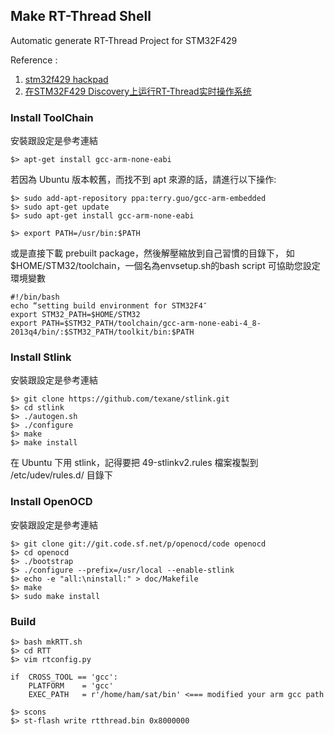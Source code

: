 Make RT-Thread Shell
--------------------
Automatic generate RT-Thread Project for STM32F429

Reference :  
1. [stm32f429 hackpad][1]    
2. [在STM32F429 Discovery上运行RT-Thread实时操作系统][2]


### Install ToolChain
安裝跟設定是參考連結
```
$> apt-get install gcc-arm-none-eabi
```

若因為 Ubuntu 版本較舊，而找不到 apt 來源的話，請進行以下操作:
```
$> sudo add-apt-repository ppa:terry.guo/gcc-arm-embedded
$> sudo apt-get update
$> sudo apt-get install gcc-arm-none-eabi
```
```
$> export PATH=/usr/bin:$PATH
```

或是直接下載 prebuilt package，然後解壓縮放到自己習慣的目錄下，
如 $HOME/STM32/toolchain，一個名為envsetup.sh的bash script 可協助您設定環境變數

```
#!/bin/bash
echo “setting build environment for STM32F4″
export STM32_PATH=$HOME/STM32
export PATH=$STM32_PATH/toolchain/gcc-arm-none-eabi-4_8-2013q4/bin/:$STM32_PATH/toolkit/bin:$PATH
```

### Install Stlink
安裝跟設定是參考連結
```
$> git clone https://github.com/texane/stlink.git
$> cd stlink
$> ./autogen.sh
$> ./configure
$> make
$> make install
```
在 Ubuntu 下用 stlink，記得要把 49-stlinkv2.rules 檔案複製到 /etc/udev/rules.d/ 目錄下

### Install OpenOCD
安裝跟設定是參考連結
```
$> git clone git://git.code.sf.net/p/openocd/code openocd
$> cd openocd
$> ./bootstrap
$> ./configure --prefix=/usr/local --enable-stlink
$> echo -e "all:\ninstall:" > doc/Makefile
$> make
$> sudo make install

```

### Build
```
$> bash mkRTT.sh
$> cd RTT
$> vim rtconfig.py
```
```
if  CROSS_TOOL == 'gcc':                                                        
    PLATFORM    = 'gcc'                                                         
    EXEC_PATH   = r'/home/ham/sat/bin' <=== modified your arm gcc path
```
```
$> scons
$> st-flash write rtthread.bin 0x8000000
```
[1]: https://stm32f429.hackpad.com/NOTE-WbiooOfkaoR
[2]: http://www.devlabs.cn/?p=209
